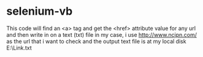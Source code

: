 # selenium-vb
This code will find an &lt;a> tag and get the &lt;href> attribute value for any url and then write in on a text (txt) file in my case, i use http://www.ncjpn.com/ as the url that i want to check and the output text file is at my local disk E:\Link.txt
